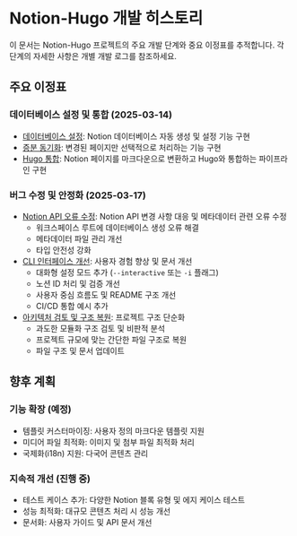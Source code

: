 # Notion-Hugo 개발 히스토리

이 문서는 Notion-Hugo 프로젝트의 주요 개발 단계와 중요 이정표를 추적합니다. 각 단계의 자세한 사항은 개별 개발 로그를 참조하세요.

## 주요 이정표

### 데이터베이스 설정 및 통합 (2025-03-14)

- [데이터베이스 설정](./development_logs/2025-03-14-db-setup.md): Notion 데이터베이스 자동 생성 및 설정 기능 구현
- [증분 동기화](./development_logs/2025-03-14-incremental-sync.md): 변경된 페이지만 선택적으로 처리하는 기능 구현
- [Hugo 통합](./development_logs/2025-03-14-integration.md): Notion 페이지를 마크다운으로 변환하고 Hugo와 통합하는 파이프라인 구현

### 버그 수정 및 안정화 (2025-03-17)

- [Notion API 오류 수정](./development_logs/2025-03-17-bug-fix-notion-api-errors.md): Notion API 변경 사항 대응 및 메타데이터 관련 오류 수정
  - 워크스페이스 루트에 데이터베이스 생성 오류 해결
  - 메타데이터 파일 관리 개선
  - 타입 안전성 강화
- [CLI 인터페이스 개선](./development_logs/2025-03-17-feature-ui-flow-improvement.md): 사용자 경험 향상 및 문서 개선
  - 대화형 설정 모드 추가 (`--interactive` 또는 `-i` 플래그)
  - 노션 ID 처리 및 검증 개선
  - 사용자 중심 흐름도 및 README 구조 개선
  - CI/CD 통합 예시 추가
- [아키텍처 검토 및 구조 복원](./development_logs/2025-03-17-architecture-review.md): 프로젝트 구조 단순화
  - 과도한 모듈화 구조 검토 및 비판적 분석
  - 프로젝트 규모에 맞는 간단한 파일 구조로 복원
  - 파일 구조 및 문서 업데이트

## 향후 계획

### 기능 확장 (예정)

- 템플릿 커스터마이징: 사용자 정의 마크다운 템플릿 지원
- 미디어 파일 최적화: 이미지 및 첨부 파일 최적화 처리
- 국제화(i18n) 지원: 다국어 콘텐츠 관리

### 지속적 개선 (진행 중)

- 테스트 케이스 추가: 다양한 Notion 블록 유형 및 에지 케이스 테스트
- 성능 최적화: 대규모 콘텐츠 처리 시 성능 개선
- 문서화: 사용자 가이드 및 API 문서 개선
